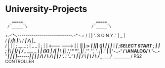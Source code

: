 # University-Projects

      _=====_                               _=====_
     / _____ \                             / _____ \
   +.-'_____'-.---------------------------.-'_____'-.+
  /   |     |  '.        S O N Y        .'  |  _  |   \
 / ___| /|\ |___ \                     / ___| /_\ |___ \
/ |      |      | ;  __           _   ; | _         _ | ;
| | <---   ---> | | |__|         |_:> | ||_|       (_)| |
| |___   |   ___| ;SELECT       START ; |___       ___| ;
|\    | \|/ |    /  _     ___      _   \    | (X) |    /|
| \   |_____|  .','" "', |___|  ,'" "', '.  |_____|  .' |
|  '-.______.-' /       \ANALOG/       \  '-._____.-'   |
|               |       |------|       |                |
|              /\       /      \       /\               |
|             /  '.___.'        '.___.'  \              |
|            /                            \             |
 \          /                              \           /
  \________/                                \_________/
                    PS2 CONTROLLER
